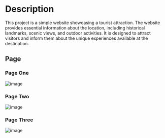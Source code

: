 # Description
This project is a simple website showcasing a tourist attraction. The website provides essential information about the location, including historical landmarks, scenic views, and outdoor activities. It is designed to attract visitors and inform them about the unique experiences available at the destination.

## Page
### Page One
![image](https://github.com/user-attachments/assets/e5fd557d-0d30-4915-b728-b1c38bf7e7ab)

### Page Two
![image](https://github.com/user-attachments/assets/1edd12af-87c4-4b9d-8805-cd3b4a26e227)

### Page Three
![image](https://github.com/user-attachments/assets/0b824b97-43a6-4ae0-ae42-9c743eedac4d)
